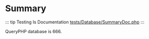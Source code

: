 # Summary

::: tip Testing Is Documentation
[tests/Database/SummaryDoc.php](https://github.com/hunzhiwange/framework/blob/master/tests/Database/SummaryDoc.php)
:::
    
QueryPHP database is 666.